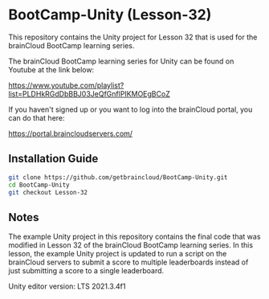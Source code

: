 # BootCamp-Unity (Lesson-32)

This repository contains the Unity project for Lesson 32 that is used for the brainCloud BootCamp learning series.

The brainCloud BootCamp learning series for Unity can be found on Youtube at the link below:

https://www.youtube.com/playlist?list=PLDHkRGdDbBBJ03JeQfGnflPIKMOEgBCoZ


If you haven't signed up or you want to log into the brainCloud portal, you can do that here:

https://portal.braincloudservers.com/


## Installation Guide

```bash
git clone https://github.com/getbraincloud/BootCamp-Unity.git
cd BootCamp-Unity
git checkout Lesson-32
```

## Notes

The example Unity project in this repository contains the final code that was modified in Lesson 32 of the brainCloud BootCamp learning series. In this lesson, the example Unity project is updated to run a script on the brainCloud servers to submit a score to multiple leaderboards instead of just submitting a score to a single leaderboard.

Unity editor version: LTS 2021.3.4f1
